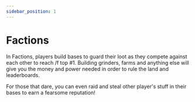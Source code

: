 ```yaml
---
sidebar_position: 1
---
```


# Factions

In Factions, players build bases to guard their loot as they compete against each other to reach /f top #1. Building grinders, farms and anything else will give you the money and power needed in order to rule the land and leaderboards. 

For those that dare, you can even raid and steal other player's stuff in their bases to earn a fearsome reputation!
